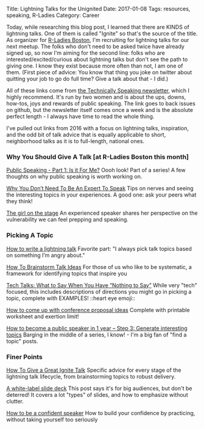 Title: Lightning Talks for the Unignited 
Date: 2017-01-08
Tags: resources, speaking, R-Ladies
Category: Career

Today, while researching this blog post, I learned that there are KINDS of lightning talks. One of them is called "Ignite" so that's the source of the title. As organizer for [R-Ladies Boston](https://www.meetup.com/R-Ladies-Boston/), I'm recruiting for lightning talks for our next meetup. The folks who don't need to be asked twice have already signed up, so now I'm aiming for the second line: folks who are interested/excited/curious about lightning talks but don't see the path to giving one. I know they exist because more often than not, I am one of them. (First piece of advice: You know that thing you joke on twitter about quitting your job to go do full time? Give a talk about that - I did.) 

All of these links come from [the Technically Speaking newsletter](https://github.com/catehstn/technically-speaking), which I highly recommend. It's run by two women and is about the ups, downs, how-tos, joys and rewards of public speaking. The link goes to back issues on github, but the newsletter itself comes once a week and is the absolute perfect length - I always have time to read the whole thing.

I've pulled out links from 2016 with a focus on lightning talks, inspiration, and the odd bit of talk advice that is equally applicable to short, neighborhood talks as it is to full-length, national ones.

### Why You Should Give A Talk \[at R-Ladies Boston this month\]

[Public Speaking - Part 1: Is it For Me?](http://artsy.github.io/blog/2016/03/09/public-speaking-part1-is-it-for-me/)
Oooh look! Part of a series! A few thoughts on why public speaking is worth working on.

[Why You Don’t Need To Be An Expert To Speak](http://femgineer.com/2016/04/why-you-dont-need-to-be-an-expert-to-speak/)
Tips on nerves and seeing the interesting topics in your experiences. A good one: ask your peers what they think!

[The girl on the stage](https://medium.com/defensible-me/the-girl-on-the-stage-d5749b97e8be#.5mptfcj2v)
An experienced speaker shares her perspective on the vulnerability we can feel prepping and speaking.

### Picking A Topic

[How to write a lightning talk](http://www.heidiwaterhouse.com/2016/06/19/how-to-write-a-lightning-talk/)
Favorite part: "I always pick talk topics based on something I’m angry about."

[How To Brainstorm Talk Ideas](http://missgeeky.com/2016/11/21/how-to-brainstorm-talk-ideas/)
For those of us who like to be systematic, a framework for identifying topics that inspire you

[Tech Talks: What to Say When You Have “Nothing to Say”](https://medium.com/real-solutions-artificial-intelligence/tech-talks-what-to-say-when-you-have-nothing-to-say-4d833f81636c#.oloaz2na0)
While very "tech" focused, this includes descriptions of directions you might go in picking a topic, complete with EXAMPLES! ::heart eye emoji::

[How to come up with conference proposal ideas](http://lucybain.com/blog/2016/conference-proposal-ideas/)
Complete with printable worksheet and exertion limit!

[How to become a public speaker in 1 year – Step 3: Generate interesting topics](http://cattsmall.com/advice/2016/08/11/become-public-speaker-3.html)
Barging in the middle of a series, I know! - I'm a big fan of "find a topic" posts.

### Finer Points

[How To Give a Great Ignite Talk](http://scottberkun.com/2009/how-to-give-a-great-ignite-talk/)
Specific advice for every stage of the lightning talk lifecycle, from brainstorming topics to robust delivery.

[A white-label slide deck](http://alicebartlett.co.uk/blog/how-to-do-ok-at-slides)
This post says it's for big audiences, but don't be deterred! It covers a lot "types" of slides, and how to emphasize without clutter.

[How to be a confident speaker](http://blog.sqisland.com/2012/06/how-to-be-confident-speaker.html)
How to build your confidence by practicing, without taking yourself too seriously









